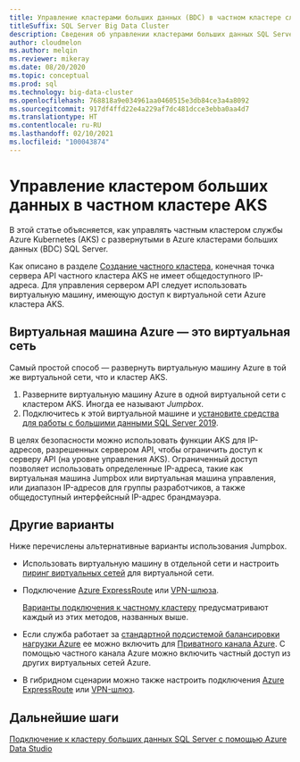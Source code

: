 ```yaml
---
title: Управление кластерами больших данных (BDC) в частном кластере службы Azure Kubernetes (AKS)
titleSuffix: SQL Server Big Data Cluster
description: Сведения об управлении кластерами больших данных SQL Server в частном кластере службы Azure Kubernetes (AKS).
author: cloudmelon
ms.author: melqin
ms.reviewer: mikeray
ms.date: 08/20/2020
ms.topic: conceptual
ms.prod: sql
ms.technology: big-data-cluster
ms.openlocfilehash: 768818a9e034961aa0460515e3db84ce3a4a8092
ms.sourcegitcommit: 917df4ffd22e4a229af7dc481dcce3ebba0aa4d7
ms.translationtype: HT
ms.contentlocale: ru-RU
ms.lasthandoff: 02/10/2021
ms.locfileid: "100043874"
---
```

# <a name="manage-big-data-cluster-in-aks-private-cluster"></a>Управление кластером больших данных в частном кластере AKS

В этой статье объясняется, как управлять частным кластером службы Azure Kubernetes (AKS) с развернутыми в Azure кластерами больших данных (BDC) SQL Server.

Как описано в разделе [Создание частного кластера](/azure/aks/private-clusters/), конечная точка сервера API частного кластера AKS не имеет общедоступного IP-адреса. Для управления сервером API следует использовать виртуальную машину, имеющую доступ к виртуальной сети Azure кластера AKS.

## <a name="azure-vm---same-vnet"></a>Виртуальная машина Azure — это виртуальная сеть

Самый простой способ — развернуть виртуальную машину Azure в той же виртуальной сети, что и кластер AKS.

1. Разверните виртуальную машину Azure в одной виртуальной сети с кластером AKS. Иногда ее называют *Jumpbox*.
1. Подключитесь к этой виртуальной машине и [установите средства для работы с большими данными SQL Server 2019](deployment-guidance.md#install-sql-server-2019-big-data-tools).

В целях безопасности можно использовать функции AKS для IP-адресов, разрешенных сервером API, чтобы ограничить доступ к серверу API (на уровне управления AKS). Ограниченный доступ позволяет использовать определенные IP-адреса, такие как виртуальная машина Jumpbox или виртуальная машина управления, или диапазон IP-адресов для группы разработчиков, а также общедоступный интерфейсный IP-адрес брандмауэра.

## <a name="other-options"></a>Другие варианты

Ниже перечислены альтернативные варианты использования Jumpbox.

* Использовать виртуальную машину в отдельной сети и настроить [пиринг виртуальных сетей](/azure/virtual-network/virtual-network-peering-overview) для виртуальной сети.

* Подключение [Azure ExpressRoute](/azure/expressroute/expressroute-introduction) или [VPN-шлюза](/azure/vpn-gateway/vpn-gateway-about-vpngateways).

   [Варианты подключения к частному кластеру](/azure/aks/private-clusters#options-for-connecting-to-the-private-cluster) предусматривают каждый из этих методов, названных выше.

* Если служба работает за [стандартной подсистемой балансировки нагрузки Azure](/azure/aks/load-balancer-standard) ее можно включить для [Приватного канала Azure](/azure/private-link/private-link-service-overview#limitations). С помощью частного канала Azure можно включить частный доступ из других виртуальных сетей Azure.

* В гибридном сценарии можно также настроить подключения [Azure ExpressRoute](/azure/expressroute/expressroute-introduction) или [VPN-шлюз](/azure/vpn-gateway/vpn-gateway-about-vpngateways).

## <a name="next-steps"></a>Дальнейшие шаги

[Подключение к кластеру больших данных SQL Server с помощью Azure Data Studio](connect-to-big-data-cluster.md)